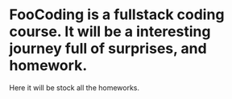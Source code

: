 # FooCoding is a fullstack coding course. It will be a interesting journey full of surprises, and homework.
Here it will be stock all the homeworks.
